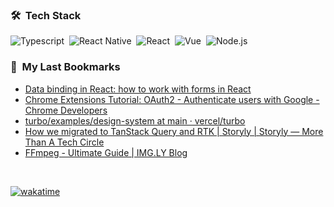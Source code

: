 


### 🛠 &nbsp;Tech Stack

![Typescript](https://img.shields.io/badge/-TypeScript-05122A?style=flat&logo=TypeScript)&nbsp;
![React Native](https://img.shields.io/badge/-React%20Native-05122A?style=flat&logo=react)&nbsp;
![React](https://img.shields.io/badge/-React-05122A?style=flat&logo=react)&nbsp;
![Vue](https://img.shields.io/badge/-Vue-05122A?style=flat&logo=vue.js)&nbsp;
![Node.js](https://img.shields.io/badge/-Node.js-05122A?style=flat&logo=node.js)&nbsp;



### 🔖 &nbsp;My Last Bookmarks
- [Data binding in React: how to work with forms in React](https://www.joshwcomeau.com/react/data-binding/)
- [Chrome Extensions Tutorial: OAuth2 - Authenticate users with Google - Chrome Developers](https://developer.chrome.com/docs/extensions/mv3/tut_oauth/)
- [turbo/examples/design-system at main · vercel/turbo](https://github.com/vercel/turbo/tree/main/examples/design-system)
- [How we migrated to TanStack Query and RTK | Storyly | Storyly — More Than A Tech Circle](https://tech.storyly.io/how-we-migrated-from-redux-to-tanstack-query-and-redux-toolkit-ac9be2f445be)
- [FFmpeg - Ultimate Guide | IMG.LY Blog](https://img.ly/blog/ultimate-guide-to-ffmpeg/)


<br/>

[![wakatime](https://wakatime.com/badge/user/b7d63cf4-666e-402a-ad32-f6dc2e0936c8.svg)](https://wakatime.com/@b7d63cf4-666e-402a-ad32-f6dc2e0936c8)

    
